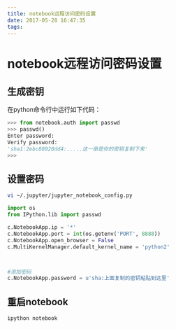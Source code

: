 ```yaml
---
title: notebook远程访问密码设置
date: 2017-05-28 16:47:35
tags:
---
```

# notebook远程访问密码设置

## 生成密钥
在python命令行中运行如下代码：
```python
>>> from notebook.auth import passwd
>>> passwd()
Enter password:
Verify password:
'sha1:2ebc88920dd4:.....这一串是你的密钥复制下来'
>>>
```

## 设置密码

```bash
vi ~/.jupyter/jupyter_notebook_config.py
```
```python
import os
from IPython.lib import passwd

c.NotebookApp.ip = '*'
c.NotebookApp.port = int(os.getenv('PORT', 8888))
c.NotebookApp.open_browser = False
c.MultiKernelManager.default_kernel_name = 'python2'



#添加密码
c.NotebookApp.password = u'sha:上面复制的密钥粘贴到这里'
```

## 重启notebook
```bash
ipython notebook
```
